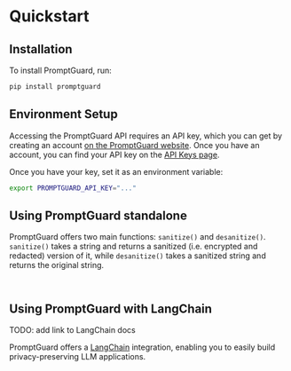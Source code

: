 # Quickstart

## Installation
To install PromptGuard, run:

```bash
pip install promptguard
```

## Environment Setup
Accessing the PromptGuard API requires an API key, which you can get by creating an account [on the PromptGuard website](https://promptguard.opaque.co). Once you have an account, you can find your API key on the [API Keys page](https://promptguard.opaque.co/api-keys).

Once you have your key, set it as an environment variable:

```bash
export PROMPTGUARD_API_KEY="..."
```

## Using PromptGuard standalone
PromptGuard offers two main functions: `sanitize()` and `desanitize()`. `sanitize()` takes a string and returns a sanitized (i.e. encrypted and redacted) version of it, while `desanitize()` takes a sanitized string and returns the original string.

```python
```

```python
```

## Using PromptGuard with LangChain

TODO: add link to LangChain docs

PromptGuard offers a [LangChain](https://python.langchain.com/docs/get_started/introduction.html) integration, enabling you to easily build privacy-preserving LLM applications.